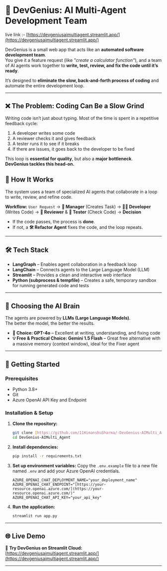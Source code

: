 <!-- @format -->

# 🤖 DevGenius: AI Multi-Agent Development Team

live link :-
[https://devgeniusaimultiagent.streamlit.app/](https://devgeniusaimultiagent.streamlit.app/)

DevGenius is a small web app that acts like an **automated software development
team**.  
You give it a feature request (like _"create a calculator function"_), and a
team of AI agents work together to **write, test, review, and fix the code until
it’s ready**.

It’s designed to **eliminate the slow, back-and-forth process of coding** and
automate the entire development loop.

---

## ❌ The Problem: Coding Can Be a Slow Grind

Writing code isn’t just about typing. Most of the time is spent in a repetitive
feedback cycle:

1. A developer writes some code
2. A reviewer checks it and gives feedback
3. A tester runs it to see if it breaks
4. If there are issues, it goes back to the developer to be fixed

This loop is **essential for quality**, but also a **major bottleneck**.  
**DevGenius tackles this head-on.**

## 🚀 How It Works

The system uses a team of specialized AI agents that collaborate in a loop to
write, review, and refine code.

**Workflow:** `User Request` → **🤵 Manager** (Creates Task) → **👨‍💻 Developer**
(Writes Code) → **🧐 Reviewer** & **🧪 Tester** (Check Code) → **Decision**

- If the code passes, the process is **done**.
- If not, a **🛠️ Refactor Agent** fixes the code, and the loop repeats.

---

## 🛠️ Tech Stack

- **LangGraph** – Enables agent collaboration in a feedback loop
- **LangChain** – Connects agents to the Large Language Model (LLM)
- **Streamlit** – Provides a clean and interactive web interface
- **Python (subprocess & tempfile)** – Creates a safe, temporary sandbox for
  running generated code and tests

---

## 🧠 Choosing the AI Brain

The agents are powered by **LLMs (Large Language Models)**.  
The better the model, the better the results.

- **🌟 Choice: GPT-4o** – Excellent at writing, understanding, and fixing code
- **💡 Free & Practical Choice: Gemini 1.5 Flash** – Great free alternative with
  a massive memory (context window), ideal for the Fixer agent

---

## 🚀 Getting Started

### Prerequisites

- Python 3.8+
- Git
- Azure OpenAI API Key and Endpoint

### Installation & Setup

1.  **Clone the repository:**

    ```bash
    git clone [https://github.com/11HimanshuSharma/-DevGenius-AIMulti_Agent-.git](https://github.com/11HimanshuSharma/-DevGenius-AIMulti_Agent-.git)
    cd DevGenius-AIMulti_Agent
    ```

2.  **Install dependencies:**

    ```bash
    pip install -r requirements.txt
    ```

3.  **Set up environment variables:** Copy the `.env.example` file to a new file
    named `.env` and add your Azure OpenAI credentials.

    ```env
    AZURE_OPENAI_CHAT_DEPLOYMENT_NAME="your_deployment_name"
    AZURE_OPENAI_CHAT_ENDPOINT="[https://your-resource.openai.azure.com/](https://your-resource.openai.azure.com/)"
    AZURE_OPENAI_CHAT_API_KEY="your_api_key"
    ```

4.  **Run the application:**
    ```bash
    streamlit run app.py
    ```

---

## 🌐 Live Demo

🔗 **Try DevGenius on Streamlit Cloud:**
[https://devgeniusaimultiagent.streamlit.app/](https://devgeniusaimultiagent.streamlit.app/)

---
